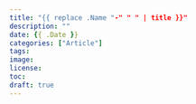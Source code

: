 ```yaml
---
title: "{{ replace .Name "-" " " | title }}"
description: ""
date: {{ .Date }}
categories: ["Article"]
tags:
image:
license:
toc:
draft: true
---
```


